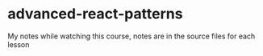 # advanced-react-patterns

My notes while watching this course, notes are in the source files for each lesson
